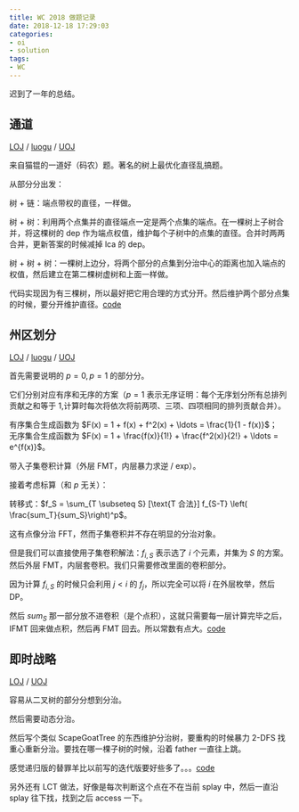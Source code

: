 ```yaml
---
title: WC 2018 做题记录
date: 2018-12-18 17:29:03
categories:
- oi
- solution
tags:
- WC
---
```


迟到了一年的总结。

<!--- more --->

## 通道

[LOJ](https://loj.ac/problem/2339) / [luogu](https://www.luogu.org/problemnew/show/P4220) / [UOJ](http://uoj.ac/problem/347)

来自猫锟的一道好（码农）题。著名的树上最优化直径乱搞题。

从部分分出发：

树 + 链：端点带权的直径，一样做。

树 + 树：利用两个点集并的直径端点一定是两个点集的端点。在一棵树上子树合并，将这棵树的 $\text{dep}$ 作为端点权值，维护每个子树中的点集的直径。合并时两两合并，更新答案的时候减掉 lca 的 $\text{dep}$。

树 + 树 + 树：一棵树上边分，将两个部分的点集到分治中心的距离也加入端点的权值，然后建立在第二棵树虚树和上面一样做。

代码实现因为有三棵树，所以最好把它用合理的方式分开。然后维护两个部分点集的时候，要分开维护直径。[code](https://loj.ac/submission/290160)

## 州区划分

[LOJ](https://loj.ac/problem/2340) / [luogu](https://www.luogu.org/problemnew/show/P4221) / [UOJ](http://uoj.ac/problem/348)

首先需要说明的 $p = 0, p = 1$ 的部分分。

它们分别对应有序和无序的方案（$p = 1$ 表示无序证明：每个无序划分所有总排列贡献之和等于 $1$,计算时每次将依次将前两项、三项、四项相同的排列贡献合并）。

有序集合生成函数为 $F(x) = 1 + f(x) + f^2(x) + \ldots = \frac{1}{1 - f(x)}$；  
无序集合生成函数为 $F(x) = 1 + \frac{f(x)}{1!} + \frac{f^2(x)}{2!} + \ldots = e^{f(x)}$。

带入子集卷积计算（外层 FMT，内层暴力求逆 / exp）。

接着考虑标算（和 $p$ 无关）：

转移式：$f_S = \sum_{T \subseteq S} [\text{T 合法}] f_{S-T} \left( \frac{sum_T}{sum_S}\right)^p$。

这有点像分治 FFT，然而子集卷积并不存在明显的分治对象。

但是我们可以直接使用子集卷积解法：$f_{i, S}$ 表示选了 $i$ 个元素，并集为 $S$ 的方案。然后外层 FMT，内层套卷积。我们只需要修改里面的卷积部分。

因为计算 $f_{i, S}$ 的时候只会利用 $j < i$ 的 $f_{j}$，所以完全可以将 $i$ 在外层枚举，然后 DP。

然后 $sum_S$ 那一部分放不进卷积（是个点积），这就只需要每一层计算完毕之后，IFMT 回来做点积，然后再 FMT 回去。所以常数有点大。[code](https://loj.ac/submission/290160)

## 即时战略

[LOJ](https://loj.ac/problem/2341) / [UOJ](http://uoj.ac/problem/347)

容易从二叉树的部分分想到分治。

然后需要动态分治。

然后写个类似 ScapeGoatTree 的东西维护分治树，要重构的时候暴力 2-DFS 找重心重新分治。要找在哪一棵子树的时候，沿着 father 一直往上跳。

感觉递归版的替罪羊比以前写的迭代版要好些多了。。。[code](https://loj.ac/submission/290870)

另外还有 LCT 做法，好像是每次判断这个点在不在当前 splay 中，然后一直沿 splay 往下找，找到之后 access 一下。

